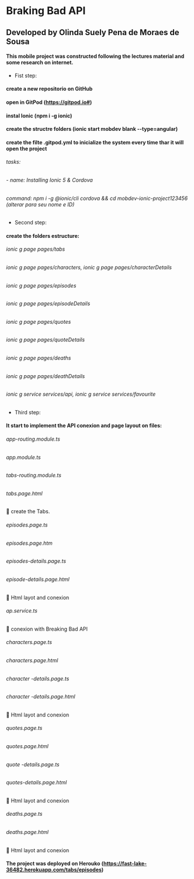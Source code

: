# Braking Bad API

## Developed by Olinda Suely Pena de Moraes de Sousa

#### This mobile project was constructed following the lectures material and some research on internet.

*  Fist step: 

#### create a new repositorio on GitHub
#### open in GitPod (https://gitpod.io#)
#### instal Ionic (npm i -g ionic)
#### create the structre folders (ionic start mobdev blank --type=angular)
#### create the filte .gitpod.yml to inicialize the system every time thar it will open the project 
######    tasks:
######      - name: Installing Ionic 5 & Cordova
######        command: npm i -g @ionic/cli cordova && cd mobdev-ionic-project123456 (alterar para seu nome e ID) 


*  Second step:  

#### create the folders estructure:
###### ionic g page pages/tabs
###### ionic g page pages/characters, ionic g page pages/characterDetails
###### ionic g page pages/episodes
###### ionic g page pages/episodeDetails
###### ionic g page pages/quotes
###### ionic g page pages/quoteDetails
###### ionic g page pages/deaths
###### ionic g page pages/deathDetails
###### ionic g service services/api, ionic g service services/favourite

*  Third step:

#### It start to implement the API conexion and page layout on files:
###### app-routing.module.ts
###### app.module.ts
###### tabs-routing.module.ts
###### tabs.page.html
	create the Tabs.
###### episodes.page.ts
###### episodes.page.htm
###### episodes-details.page.ts
###### episode-details.page.html
	Html layot and conexion
###### ap.service.ts
	conexion with Breaking Bad API
###### characters.page.ts
###### characters.page.html
###### character -details.page.ts
###### character -details.page.html
	Html layot and conexion
###### quotes.page.ts
###### quotes.page.html
###### quote -details.page.ts
###### quotes-details.page.html
	Html layot and conexion
###### deaths.page.ts
###### deaths.page.html
	Html layot and conexion



#### The project was deployed on Herouko (https://fast-lake-36482.herokuapp.com/tabs/episodes)
